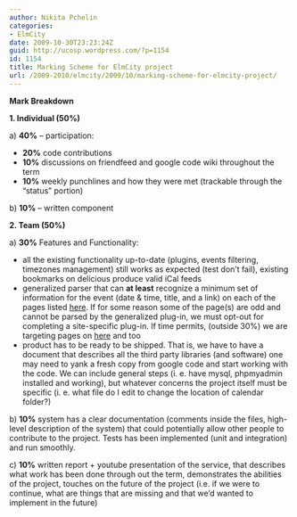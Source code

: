 ```yaml
---
author: Nikita Pchelin
categories:
- ElmCity
date: 2009-10-30T23:23:24Z
guid: http://ucosp.wordpress.com/?p=1154
id: 1154
title: Marking Scheme for ElmCity project
url: /2009-2010/elmcity/2009/10/marking-scheme-for-elmcity-project/
---
```


**Mark Breakdown**

**1. Individual (50%)**

a) **40%** &#8211; participation:

  * **20%** code contributions
  * **10%** discussions on friendfeed and google code wiki throughout the term
  * **10%** weekly punchlines and how they were met (trackable through the &#8220;status&#8221; portion)

b) **10%** &#8211; written component

**2. Team (50%)**

a) **30%** Features and Functionality:

  * all the existing functionality up-to-date (plugins, events filtering, timezones management) still works as expected (test don&#8217;t fail), existing bookmarks on delicious produce valid iCal feeds
  * generalized parser that can **at least** recognize a minimum set of information for the event (date & time, title, and a link) on each of the pages listed <a href="http://friendfeed.com/elmcity/92ef3b61/hey-everyone-team-over-in-elmcity-development" target="_blank">here</a>. If for some reason some of the page(s) are odd and cannot be parsed by the generalized plug-in, we must opt-out for completing a site-specific plug-in. If time permits, (outside 30%) we are targeting pages on <a href="http://blog.jonudell.net/2009/07/07/strategic-choices-for-calendar-publishers/" target="_blank">here</a> and too
  * product has to be ready to be shipped. That is, we have to have a document that describes all the third party libraries (and software) one may need to yank a fresh copy from google code and start working with the code. We can include general steps (i. e. have mysql, phpmyadmin installed and working), but whatever concerns the project itself must be specific (i. e. what file do I edit to change the location of calendar folder?)

b) **10%** system has a clear documentation (comments inside the files, high-level description of the system) that could potentially allow other people to contribute to the project. Tests has been implemented (unit and integration) and run smoothly.

c) **10%** written report + youtube presentation of the service, that describes what work has been done through out the term, demonstrates the abilities of the project, touches on the future of the project (i.e. if we were to continue, what are things that are missing and that we&#8217;d wanted to implement in the future)